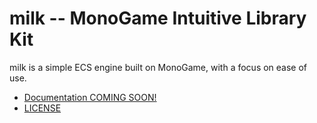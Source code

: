 # milk -- MonoGame Intuitive Library Kit

milk is a simple ECS engine built on MonoGame, with a focus on ease of use.

- [Documentation COMING SOON!](rik-cross.github.io/milk-docs)
- [LICENSE](LICENSE)
